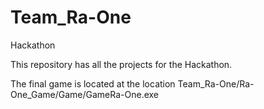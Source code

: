 # Team_Ra-One
Hackathon

This repository has all the projects for the Hackathon. 

The final game is located at the location
    Team_Ra-One/Ra-One_Game/Game/GameRa-One.exe
